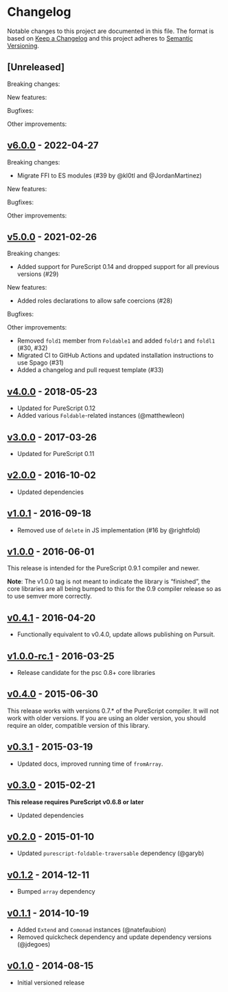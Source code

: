# Changelog

Notable changes to this project are documented in this file. The format is based on [Keep a Changelog](https://keepachangelog.com/en/1.0.0/) and this project adheres to [Semantic Versioning](https://semver.org/spec/v2.0.0.html).

## [Unreleased]

Breaking changes:

New features:

Bugfixes:

Other improvements:

## [v6.0.0](https://github.com/purescript/purescript-lazy/releases/tag/v6.0.0) - 2022-04-27

Breaking changes:
- Migrate FFI to ES modules (#39 by @kl0tl and @JordanMartinez)

New features:

Bugfixes:

Other improvements:

## [v5.0.0](https://github.com/purescript/purescript-lazy/releases/tag/v5.0.0) - 2021-02-26

Breaking changes:
- Added support for PureScript 0.14 and dropped support for all previous versions (#29)

New features:
- Added roles declarations to allow safe coercions (#28)

Bugfixes:

Other improvements:
- Removed `fold1` member from `Foldable1` and added `foldr1` and `foldl1` (#30, #32)
- Migrated CI to GitHub Actions and updated installation instructions to use Spago (#31)
- Added a changelog and pull request template (#33)

## [v4.0.0](https://github.com/purescript/purescript-lazy/releases/tag/v4.0.0) - 2018-05-23

- Updated for PureScript 0.12
- Added various `Foldable`-related instances (@matthewleon)

## [v3.0.0](https://github.com/purescript/purescript-lazy/releases/tag/v3.0.0) - 2017-03-26

- Updated for PureScript 0.11

## [v2.0.0](https://github.com/purescript/purescript-lazy/releases/tag/v2.0.0) - 2016-10-02

- Updated dependencies

## [v1.0.1](https://github.com/purescript/purescript-lazy/releases/tag/v1.0.1) - 2016-09-18

- Removed use of `delete` in JS implementation (#16 by @rightfold)

## [v1.0.0](https://github.com/purescript/purescript-lazy/releases/tag/v1.0.0) - 2016-06-01

This release is intended for the PureScript 0.9.1 compiler and newer.

**Note**: The v1.0.0 tag is not meant to indicate the library is “finished”, the core libraries are all being bumped to this for the 0.9 compiler release so as to use semver more correctly.

## [v0.4.1](https://github.com/purescript/purescript-lazy/releases/tag/v0.4.1) - 2016-04-20

- Functionally equivalent to v0.4.0, update allows publishing on Pursuit.

## [v1.0.0-rc.1](https://github.com/purescript/purescript-lazy/releases/tag/v1.0.0-rc.1) - 2016-03-25

- Release candidate for the psc 0.8+ core libraries

## [v0.4.0](https://github.com/purescript/purescript-lazy/releases/tag/v0.4.0) - 2015-06-30

This release works with versions 0.7.\* of the PureScript compiler. It will not work with older versions. If you are using an older version, you should require an older, compatible version of this library.

## [v0.3.1](https://github.com/purescript/purescript-lazy/releases/tag/v0.3.1) - 2015-03-19

- Updated docs, improved running time of `fromArray`.

## [v0.3.0](https://github.com/purescript/purescript-lazy/releases/tag/v0.3.0) - 2015-02-21

**This release requires PureScript v0.6.8 or later**

- Updated dependencies

## [v0.2.0](https://github.com/purescript/purescript-lazy/releases/tag/v0.2.0) - 2015-01-10

- Updated `purescript-foldable-traversable` dependency (@garyb)

## [v0.1.2](https://github.com/purescript/purescript-lazy/releases/tag/v0.1.2) - 2014-12-11

- Bumped `array` dependency

## [v0.1.1](https://github.com/purescript/purescript-lazy/releases/tag/v0.1.1) - 2014-10-19

- Added `Extend` and `Comonad` instances (@natefaubion)
- Removed quickcheck dependency and update dependency versions (@jdegoes)

## [v0.1.0](https://github.com/purescript/purescript-lazy/releases/tag/v0.1.0) - 2014-08-15

- Initial versioned release
